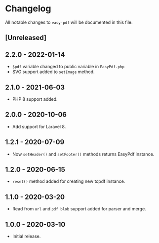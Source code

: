 # Changelog
All notable changes to `easy-pdf` will be documented in this file.

## [Unreleased]

## 2.2.0 - 2022-01-14
- `$pdf` variable changed to public variable in `EasyPdf.php`
- SVG support added to `setImage` method.

## 2.1.0 - 2021-06-03
- PHP 8 support added.

## 2.0.0 - 2020-10-06
- Add support for Laravel 8.

## 1.2.1 - 2020-07-09
- Now `setHeader()` and `setFooter()` methods returns EasyPdf instance.

## 1.2.0 - 2020-06-15
- `reset()` method added for creating new tcpdf instance.

## 1.1.0 - 2020-03-20
- Read from `url` and `pdf blob` support added for parser and merge.

## 1.0.0 - 2020-03-10
- Initial release.
